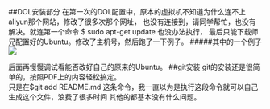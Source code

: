 ##DOL安装部分
 在第一次的DOL配置中，原本的虚拟机不知道为什么连不上aliyun那个网站，修改了很多次那个网址，
 也没有连接到，请同学帮忙，也没有解决。就连第一个命令 $ sudo apt-get update 也没办法执行，
 最后只能下载师兄配置好的Ubuntu。修改了主机号，然后跑了一下例子。
 #####其中的一个例子
![](https://cloud.githubusercontent.com/assets/22138660/19238840/e97bf5c0-8f35-11e6-879a-40bb17eab94a.png)
  
  后面再慢慢调试看能否改好自己的原来的Ubuntu。
##git安装
git的安装还是很简单的，按照PDF上的内容轻松搞定。  
只是在$git add README.md 这条命令，我一直以为是执行这段命令就可以自己生成这个文件，浪费了很多时间
其他的都基本没有什么问题。
